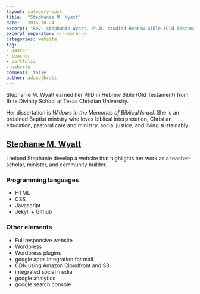 ```yaml
---
layout: category-post
title:  "Stephanie M. Wyatt"
date:   2016-10-24
excerpt: "Rev. Stephanie Wyatt, Ph.D. studied Hebrew Bible (Old Testament) at Brite Divinity School. Her dissertation is Widows in the Memories of Biblical Israel."
excerpt_separator: <!--more-->
categories: website
tag:
- pastor
- teacher
- portfolio
- website
comments: false
author: adamdjbrett
---
```


Stephanie M. Wyatt earned her PhD in Hebrew Bible (Old Testament) from Brite Divinity School at Texas Christian University.
<!--more-->
Her dissertation is _Widows in the Memories of Biblical Israel_. She is an ordained Baptist ministry who loves biblical interpretation, Christian education, pastoral care and ministry, social justice, and living sustainably.


## [Stephanie M. Wyatt](http://stephaniewyatt.net)
I helped Stephanie develop a website that highlights her work as a teacher-scholar, minister, and community builder.

### Programming languages
* HTML
* CSS
* Javascript
* Jekyll + Github


### Other elements
* Full responsive website
* Wordpress
* Wordpress plugins
* google apps integration for mail.
* CDN using Amazon Cloudfront and S3
* integrated social media
* google analytics
* google search console
